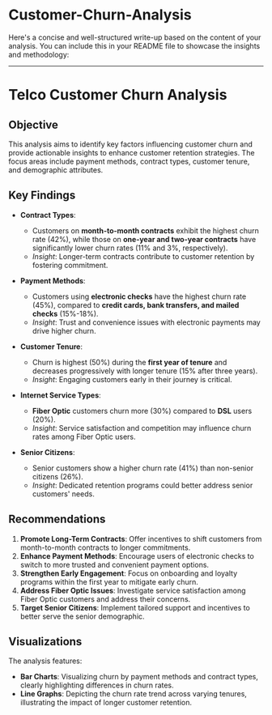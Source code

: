 # Customer-Churn-Analysis
Here's a concise and well-structured write-up based on the content of your analysis. You can include this in your README file to showcase the insights and methodology:

---

# Telco Customer Churn Analysis

## Objective
This analysis aims to identify key factors influencing customer churn and provide actionable insights to enhance customer retention strategies. The focus areas include payment methods, contract types, customer tenure, and demographic attributes.

## Key Findings
- **Contract Types**: 
  - Customers on **month-to-month contracts** exhibit the highest churn rate (42%), while those on **one-year and two-year contracts** have significantly lower churn rates (11% and 3%, respectively).
  - *Insight*: Longer-term contracts contribute to customer retention by fostering commitment.

- **Payment Methods**: 
  - Customers using **electronic checks** have the highest churn rate (45%), compared to **credit cards, bank transfers, and mailed checks** (15%-18%).
  - *Insight*: Trust and convenience issues with electronic payments may drive higher churn.

- **Customer Tenure**: 
  - Churn is highest (50%) during the **first year of tenure** and decreases progressively with longer tenure (15% after three years).
  - *Insight*: Engaging customers early in their journey is critical.

- **Internet Service Types**: 
  - **Fiber Optic** customers churn more (30%) compared to **DSL** users (20%).
  - *Insight*: Service satisfaction and competition may influence churn rates among Fiber Optic users.

- **Senior Citizens**: 
  - Senior customers show a higher churn rate (41%) than non-senior citizens (26%).
  - *Insight*: Dedicated retention programs could better address senior customers' needs.

## Recommendations
1. **Promote Long-Term Contracts**: Offer incentives to shift customers from month-to-month contracts to longer commitments.
2. **Enhance Payment Methods**: Encourage users of electronic checks to switch to more trusted and convenient payment options.
3. **Strengthen Early Engagement**: Focus on onboarding and loyalty programs within the first year to mitigate early churn.
4. **Address Fiber Optic Issues**: Investigate service satisfaction among Fiber Optic customers and address their concerns.
5. **Target Senior Citizens**: Implement tailored support and incentives to better serve the senior demographic.

## Visualizations
The analysis features:
- **Bar Charts**: Visualizing churn by payment methods and contract types, clearly highlighting differences in churn rates.
- **Line Graphs**: Depicting the churn rate trend across varying tenures, illustrating the impact of longer customer retention.
